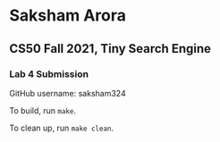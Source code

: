 # Saksham Arora
## CS50 Fall 2021, Tiny Search Engine
### Lab 4 Submission

GitHub username: saksham324

To build, run `make`.

To clean up, run `make clean`.

